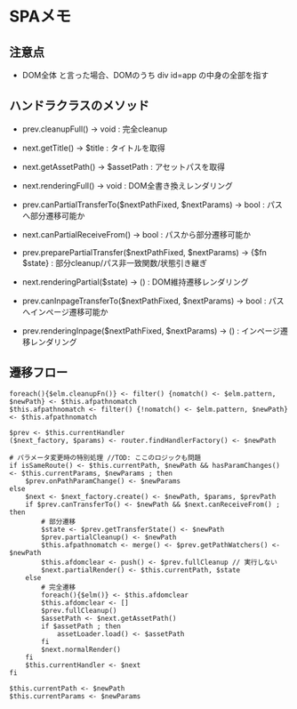 # SPAメモ

## 注意点

- DOM全体 と言った場合、DOMのうち div id=app の中身の全部を指す

## ハンドラクラスのメソッド

- prev.cleanupFull()                                       -> void           : 完全cleanup
- next.getTitle()                                          -> $title         : タイトルを取得
- next.getAssetPath()                                      -> $assetPath     : アセットパスを取得
- next.renderingFull()                                     -> void           : DOM全書き換えレンダリング

- prev.canPartialTransferTo($nextPathFixed, $nextParams)   -> bool           : パスへ部分遷移可能か
- next.canPartialReceiveFrom()                             -> bool           : パスから部分遷移可能か
- prev.preparePartialTransfer($nextPathFixed, $nextParams) -> {\$fn \$state} : 部分cleanup/パス非一致関数/状態引き継ぎ
- next.renderingPartial($state)                            -> ()             : DOM維持遷移レンダリング

- prev.canInpageTransferTo($nextPathFixed, $nextParams)    -> bool           : パスへインページ遷移可能か
- prev.renderingInpage($nextPathFixed, $nextParams)        -> ()             : インページ遷移レンダリング

## 遷移フロー

```text
foreach(){$elm.cleanupFn()} <- filter() {nomatch() <- $elm.pattern, $newPath} <- $this.afpathnomatch
$this.afpathnomatch <- filter() {!nomatch() <- $elm.pattern, $newPath} <- $this.afpathnomatch

$prev <- $this.currentHandler
($next_factory, $params) <- router.findHandlerFactory() <- $newPath

# パラメータ変更時の特別処理 //TOD: ここのロジックも問題
if isSameRoute() <- $this.currentPath, $newPath && hasParamChanges() <- $this.currentParams, $newParams ; then
    $prev.onPathParamChange() <- $newParams
else
    $next <- $next_factory.create() <- $newPath, $params, $prevPath
    if $prev.canTransferTo() <- $newPath && $next.canReceiveFrom() ; then
        # 部分遷移
        $state <- $prev.getTransferState() <- $newPath
        $prev.partialCleanup() <- $newPath
        $this.afpathnomatch <- merge() <- $prev.getPathWatchers() <- $newPath
        $this.afdomclear <- push() <- $prev.fullCleanup // 実行しない
        $next.partialRender() <- $this.currentPath, $state
    else
        # 完全遷移
        foreach(){$elm()} <- $this.afdomclear
        $this.afdomclear <- []
        $prev.fullCleanup()
        $assetPath <- $next.getAssetPath()
        if $assetPath ; then
            assetLoader.load() <- $assetPath
        fi
        $next.normalRender()
    fi
    $this.currentHandler <- $next
fi

$this.currentPath <- $newPath
$this.currentParams <- $newParams
```
